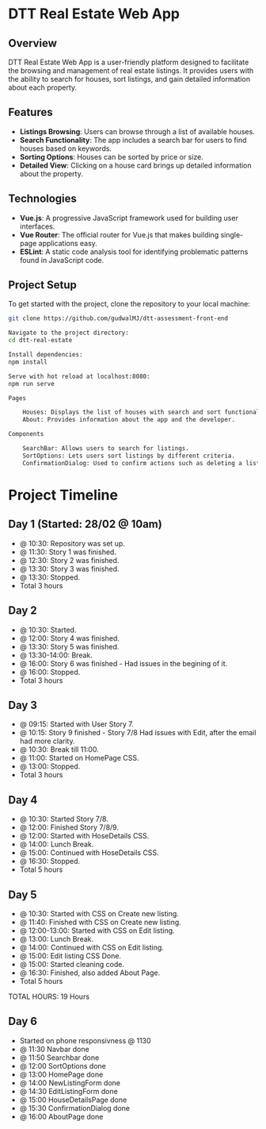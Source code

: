 # DTT Real Estate Web App

## Overview

DTT Real Estate Web App is a user-friendly platform designed to facilitate the browsing and management of real estate listings. It provides users with the ability to search for houses, sort listings, and gain detailed information about each property.

## Features

- **Listings Browsing**: Users can browse through a list of available houses.
- **Search Functionality**: The app includes a search bar for users to find houses based on keywords.
- **Sorting Options**: Houses can be sorted by price or size.
- **Detailed View**: Clicking on a house card brings up detailed information about the property.

## Technologies

- **Vue.js**: A progressive JavaScript framework used for building user interfaces.
- **Vue Router**: The official router for Vue.js that makes building single-page applications easy.
- **ESLint**: A static code analysis tool for identifying problematic patterns found in JavaScript code.

## Project Setup

To get started with the project, clone the repository to your local machine:

```bash
git clone https://github.com/gudwalMJ/dtt-assessment-front-end

Navigate to the project directory:
cd dtt-real-estate

Install dependencies:
npm install

Serve with hot reload at localhost:8080:
npm run serve

Pages

    Houses: Displays the list of houses with search and sort functionality.
    About: Provides information about the app and the developer.

Components

    SearchBar: Allows users to search for listings.
    SortOptions: Lets users sort listings by different criteria.
    ConfirmationDialog: Used to confirm actions such as deleting a listing.

```

# Project Timeline

## Day 1 (Started: 28/02 @ 10am)

- @ 10:30: Repository was set up.
- @ 11:30: Story 1 was finished.
- @ 12:30: Story 2 was finished.
- @ 13:30: Story 3 was finished.
- @ 13:30: Stopped.
- Total 3 hours

## Day 2

- @ 10:30: Started.
- @ 12:00: Story 4 was finished.
- @ 13:30: Story 5 was finished.
- @ 13:30-14:00: Break.
- @ 16:00: Story 6 was finished - Had issues in the begining of it.
- @ 16:00: Stopped.
- Total 3 hours

## Day 3

- @ 09:15: Started with User Story 7.
- @ 10:15: Story 9 finished - Story 7/8 Had issues with Edit, after the email had more clarity.
- @ 10:30: Break till 11:00.
- @ 11:00: Started on HomePage CSS.
- @ 13:00: Stopped.
- Total 3 hours

## Day 4

- @ 10:30: Started Story 7/8.
- @ 12:00: Finished Story 7/8/9.
- @ 12:00: Started with HoseDetails CSS.
- @ 14:00: Lunch Break.
- @ 15:00: Continued with HoseDetails CSS.
- @ 16:30: Stopped.
- Total 5 hours

## Day 5

- @ 10:30: Started with CSS on Create new listing.
- @ 11:40: Finished with CSS on Create new listing.
- @ 12:00-13:00: Started with CSS on Edit listing.
- @ 13:00: Lunch Break.
- @ 14:00: Continued with CSS on Edit listing.
- @ 15:00: Edit listing CSS Done.
- @ 15:00: Started cleaning code.
- @ 16:30: Finished, also added About Page.
- Total 5 hours

TOTAL HOURS: 19 Hours

## Day 6

- Started on phone responsivness @ 1130
- @ 11:30 Navbar done
- @ 11:50 Searchbar done
- @ 12:00 SortOptions done
- @ 13:00 HomePage done
- @ 14:00 NewListingForm done
- @ 14:30 EditListingForm done
- @ 15:00 HouseDetailsPage done
- @ 15:30 ConfirmationDialog done
- @ 16:00 AboutPage done

